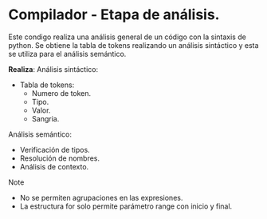 # Compilador - Etapa de análisis.
Este condigo realiza una análisis general de un código con la sintaxis de python.
Se obtiene la tabla de tokens realizando un análisis sintáctico y esta se utiliza para el análisis semántico.

**Realiza**:
Análisis sintáctico:
- Tabla de tokens:
  * Numero de token.
  * Tipo.
  * Valor.
  * Sangria.

Análisis semántico:
- Verificación de tipos.
- Resolución de nombres.
- Análisis de contexto.

> [!NOTE]
> - No se permiten agrupaciones en las expresiones.
> - La estructura for solo permite parámetro range con inicio y final.
